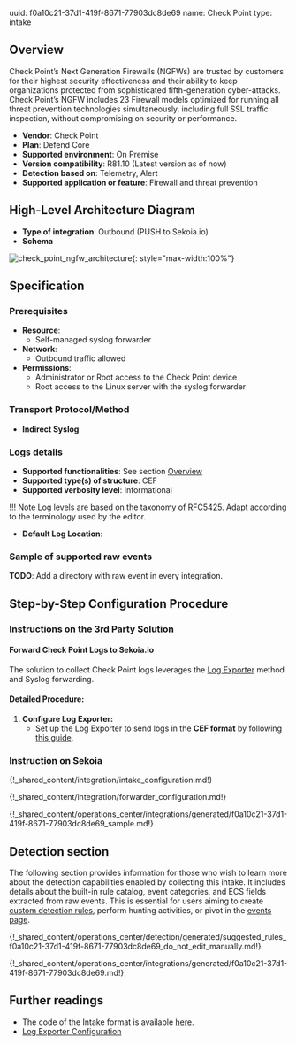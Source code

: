 uuid: f0a10c21-37d1-419f-8671-77903dc8de69
name: Check Point
type: intake

## Overview

Check Point’s Next Generation Firewalls (NGFWs) are trusted by customers for their highest security effectiveness and their ability to keep organizations protected from sophisticated fifth-generation cyber-attacks. Check Point’s NGFW includes 23 Firewall models optimized for running all threat prevention technologies simultaneously, including full SSL traffic inspection, without compromising on security or performance.

- **Vendor**: Check Point
- **Plan**: Defend Core
- **Supported environment**: On Premise
- **Version compatibility**: R81.10 (Latest version as of now)
- **Detection based on**: Telemetry, Alert
- **Supported application or feature**: Firewall and threat prevention

## High-Level Architecture Diagram

- **Type of integration**: Outbound (PUSH to Sekoia.io)
- **Schema**

![check_point_ngfw_architecture](/assets/check_point_ngfw_architecture.png){: style="max-width:100%"}

## Specification

### Prerequisites

- **Resource**:
    - Self-managed syslog forwarder
- **Network**:
    - Outbound traffic allowed
- **Permissions**:
    - Administrator or Root access to the Check Point device
    - Root access to the Linux server with the syslog forwarder

### Transport Protocol/Method

- **Indirect Syslog**

### Logs details

- **Supported functionalities**: See section [Overview](#overview)
- **Supported type(s) of structure**: CEF
- **Supported verbosity level**: Informational

!!! Note
    Log levels are based on the taxonomy of [RFC5425](https://datatracker.ietf.org/doc/html/rfc5424). Adapt according to the terminology used by the editor.

- **Default Log Location**:

### Sample of supported raw events

**TODO**: Add a directory with raw event in every integration.

## Step-by-Step Configuration Procedure

### Instructions on the 3rd Party Solution

#### Forward Check Point Logs to Sekoia.io

The solution to collect Check Point logs leverages the [Log Exporter](https://supportcenter.checkpoint.com/supportcenter/portal?eventSubmit_doGoviewsolutiondetails=&solutionid=sk122323) method and Syslog forwarding.

#### Detailed Procedure:

1. **Configure Log Exporter:**
   - Set up the Log Exporter to send logs in the **CEF format** by following [this guide](https://supportcenter.checkpoint.com/supportcenter/portal?eventSubmit_doGoviewsolutiondetails=&solutionid=sk122323).

### Instruction on Sekoia

{!_shared_content/integration/intake_configuration.md!}

{!_shared_content/integration/forwarder_configuration.md!}

{!_shared_content/operations_center/integrations/generated/f0a10c21-37d1-419f-8671-77903dc8de69_sample.md!}

## Detection section

The following section provides information for those who wish to learn more about the detection capabilities enabled by collecting this intake. It includes details about the built-in rule catalog, event categories, and ECS fields extracted from raw events. This is essential for users aiming to create [custom detection rules](/docs/xdr/features/detect/sigma.md), perform hunting activities, or pivot in the [events page](/docs/xdr/features/investigate/events.md).

{!_shared_content/operations_center/detection/generated/suggested_rules_f0a10c21-37d1-419f-8671-77903dc8de69_do_not_edit_manually.md!}

{!_shared_content/operations_center/integrations/generated/f0a10c21-37d1-419f-8671-77903dc8de69.md!}


## Further readings

- The code of the Intake format is available [here](https://github.com/SEKOIA-IO/intake-formats/tree/main/Check_Point).
- [Log Exporter Configuration](https://supportcenter.checkpoint.com/supportcenter/portal?eventSubmit_doGoviewsolutiondetails=&solutionid=sk122323)